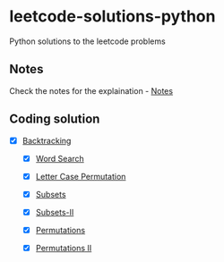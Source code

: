 # leetcode-solutions-python
Python solutions to the leetcode problems

## Notes
Check the notes for the explaination - [Notes](https://stingy-shallot-4ea.notion.site/SeanPrashad-Leetcode-Patterns-7b700a3aa52543a4ace4dbdeb718b8cc)

## Coding solution
- [x] [Backtracking](Backtracking)
    - [x] [Word Search](Backtracking/79-Word-Search.py)
    - [x] [Letter Case Permutation](Backtracking/784-letter-case-permutation.py)
    - [x] [Subsets](Backtracking/78-Subsets.py)
    - [x] [Subsets-II](Backtracking/78-Subsets.py)
    - [x] [Permutations](Backtracking/46-Permutations.py)
    - [x] [Permutations II](Backtracking/47-Permutations-II.py)
    